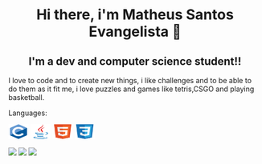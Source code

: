 
<h1 align="center">Hi there, i'm Matheus Santos Evangelista 👋</h1>
<h2 align="center">I'm a dev and computer science student!!</h2>
<p align="justify-content">I love to code and to create new things, i like challenges and to be able to do them as it fit me,
	i love puzzles and games like tetris,CSGO and playing basketball.</p>

Languages:


<div>
	<img align="center" alt="Matheus-c" height="30" width="40" src="https://raw.githubusercontent.com/devicons/devicon/master/icons/c/c-original.svg">
	<img align="center" alt="Matheus-java" height="30" width="40" src="https://raw.githubusercontent.com/devicons/devicon/master/icons/java/java-original.svg">
	<img align="center" alt="Matheus-HTML" height="30" width="40" src="https://raw.githubusercontent.com/devicons/devicon/master/icons/html5/html5-original.svg">
	<img align="center" alt="Matheus-CSS" height="30" width="40" src="https://raw.githubusercontent.com/devicons/devicon/master/icons/css3/css3-original.svg">
	
</div>
&nbsp;
<div> 
	<a href="https://instagram.com/matheuevangelista" target="_blank"><img src="https://img.shields.io/badge/-Instagram-%23E4405F?style=for-the-badge&logo=instagram&logoColor=white" target="_blank"></a>
	<a href="https://www.twitch.tv/tardis_01" target="_blank"><img src="https://img.shields.io/badge/Twitch-9146FF?style=for-the-badge&logo=twitch&logoColor=white" target="_blank"></a>
  	<a href="linkedin.com/in/matheus-santos-evangelista-610b58181" target="_blank"><img src="https://img.shields.io/badge/-LinkedIn-%230077B5?style=for-the-badge&logo=linkedin&logoColor=white" target="_blank"></a> 
</div>
